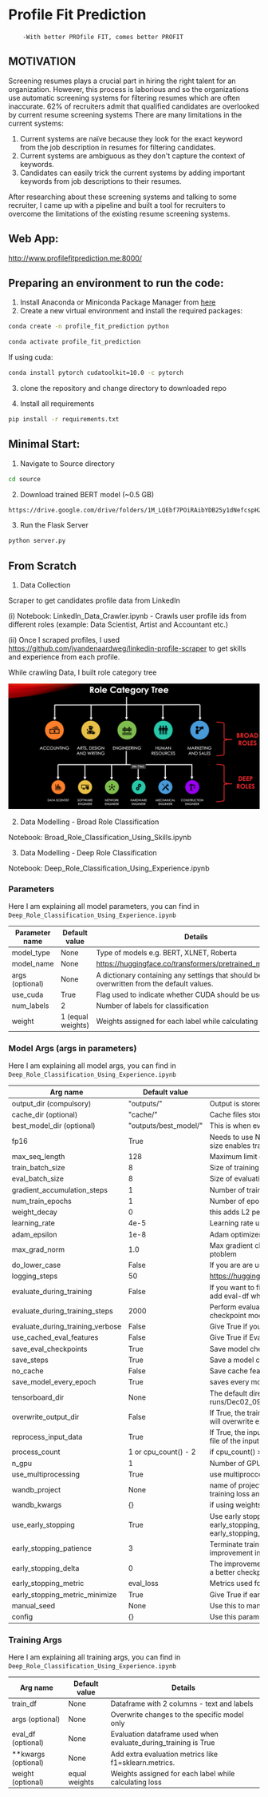 # Profile Fit Prediction 
        -With better PROfile FIT, comes better PROFIT

## MOTIVATION
Screening resumes plays a crucial part in hiring the right talent for an organization. However, this process is laborious and so the organizations use automatic screening systems for filtering resumes which are often inaccurate. 62% of recruiters admit that qualified candidates are overlooked by current resume screening systems
There are many limitations in the current systems:

1. Current systems are naïve because they look for the exact keyword from the job description in resumes for filtering candidates.
2. Current systems are ambiguous as they don't capture the context of keywords.
3. Candidates can easily trick the current systems by adding important keywords from job descriptions to their resumes.

After researching about these screening systems and talking to some recruiter, I came up with a pipeline and built a tool for recruiters to overcome the limitations of the existing resume screening systems.  

## Web App:
http://www.profilefitprediction.me:8000/

## Preparing an environment to run the code:

1. Install Anaconda or Miniconda Package Manager from [here](https://www.anaconda.com/products/individual)
2. Create a new virtual environment and install the required packages:
```bash
conda create -n profile_fit_prediction python
```
```bash
conda activate profile_fit_prediction
```
If using cuda:
```bash
conda install pytorch cudatoolkit=10.0 -c pytorch
```
3. clone the repository and change directory to downloaded repo

4. Install all requirements
```bash
pip install -r requirements.txt 
```

## Minimal Start:

1. Navigate to Source directory 
```bash
cd source
```

2. Download trained BERT model (~0.5 GB) 
```bash
https://drive.google.com/drive/folders/1M_LQEbf7POiRAibYDB25y1dNefcspH2C?usp=sharing
```

3. Run the Flask Server
```bash
python server.py
```

## From Scratch

1. Data Collection

Scraper to get candidates profile data from LinkedIn

(i) Notebook: LinkedIn_Data_Crawler.ipynb - Crawls user profile ids from different roles (example: Data Scientist, Artist and Accountant etc.)

(ii) Once I scraped profiles, I used https://github.com/jvandenaardweg/linkedin-profile-scraper to get skills and experience from each profile.

While crawling Data, I built role category tree

![Role Category Tree](images/Role_Category_Tree.png)

2. Data Modelling - Broad Role Classification

Notebook: Broad_Role_Classification_Using_Skills.ipynb

3. Data Modelling - Deep Role Classification

Notebook: Deep_Role_Classification_Using_Experience.ipynb

### Parameters

Here I am explaining all model parameters, you can find in `Deep_Role_Classification_Using_Experience.ipynb`

| Parameter name              | Default value        | Details                                                      |
| --------------------------- | -------------------- | ------------------------------------------------------------ |
| model_type                  | None                 | Type of models e.g. BERT, XLNET, Roberta                     |
| model_name                  | None                 | https://huggingface.co/transformers/pretrained_models.html   |
| args (optional)             | None                 | A dictionary containing any settings that should be overwritten from the default values. |
| use_cuda                    | True                 | Flag used to indicate whether CUDA should be used.           |
| num_labels                  | 2                    | Number of labels for classification                          | 
| weight                      | 1 (equal weights)    | Weights assigned for each label while calculating loss       |

### Model Args (args in parameters)

Here I am explaining all model args, you can find in `Deep_Role_Classification_Using_Experience.ipynb`

| Arg name                         | Default value        | Details                                                      |
| -------------------------------  | -------------------- | ------------------------------------------------------------ |
| output_dir (compulsory)          | "outputs/"           | Output is stored in this directory.                          |
| cache_dir (optional)             | "cache/"             | Cache files stored in this directory                         |
| best_model_dir (optional)        | "outputs/best_model/"| This is when eval during traing is true - store best model   |
| fp16                             | True                 | Needs to use NVidia Apex library. Helps inn reducing model size enables training with larger mini-batches  |
| max_seq_length                   | 128                  | Maximum limit of sequence (input) for the model              |
| train_batch_size                 | 8                    | Size of training batch                                       |
| eval_batch_size                  | 8                    | Size of evaluation batch                                     |
| gradient_accumulation_steps      | 1                    | Number of training steps before we call optimer.step()       | 
| num_train_epochs                 | 1                    | Number of epochs while training model                        |
| weight_decay                     | 0                    | this adds L2 penalty for regularization                      |
| learning_rate                    | 4e-5                 | Learning rate used while training using adam optimizer       |
| adam_epsilon                     | 1e-8                 | Adam optimizer hyperparameter epsilon value                  |
| max_grad_norm                    | 1.0                  | Max gradient clipping value to avoid exploding gradient ptoblem      |
| do_lower_case                    | False                | If you are are using unncased model - set it to True           |
| logging_steps                    | 50                   | https://huggingface.co/transformers/pretrained_models.html   |
| evaluate_during_training         | False                | If you want to find ideal hyperparameters - give True and add eval-df while training  |
| evaluate_during_training_steps   | 2000                 | Perform evaluation at every specified number of steps. A checkpoint model and the evaluation results will be saved.           |
| evaluate_during_training_verbose | False                | Give True if you eant to print more information              | 
| use_cached_eval_features         | False                | Give True if Evaluation during training need to use cache    |
| save_eval_checkpoints            | True                 | Save model checkpoints for evaluation performed              |
| save_steps                       | True                 | Save a model checkpoint at every specified number of steps   |
| no_cache                         | False                | Save cache features to disk                                  |
| save_model_every_epoch           | True                 | saves every model at the end of epoch if True                |
| tensorboard_dir                  | None                 | The default directory of tensorboard files is runs/Dec02_09-32-58_36d9e58955b0/              |
| overwrite_output_dir             | False                | If True, the trained model will be saved to the ouput_dir and will overwrite existing saved models in the same directory.   |
| reprocess_input_data             | True                 | If True, the input data will be reprocessed even if a cached file of the input data exists in the cache_dir.a                                |
| process_count                    | 1 or cpu_count() - 2 | if cpu_count() > 1 then process_count = cpu_count() - 2      |
| n_gpu                            | 1                    | Number of GPUs used for building the model                   | 
| use_multiprocessing              | True                 | use multiproccessing while converting data to features       | 
| wandb_project                    | None                 | name of project defined in weights and biases for visualizing training loss and evaluation loss              |
| wandb_kwargs                     | {}                   | if using weights and biases library, pass arguments          |
| use_early_stopping               | True                 | Use early stopping to stop training when early_stopping_metric doesn't improve (based on early_stopping_patience, and early_stopping_delta)|
| early_stopping_patience          | 3                    | Terminate training after this many evaluations without an improvement in eval_loss greater then early_stopping_delta      | 
| early_stopping_delta             | 0                    | The improvement over best_eval_loss necessary to count as a better checkpoint.    |
| early_stopping_metric            | eval_loss            | Metrics used for early stopping                              |
| early_stopping_metric_minimize   | True                 | Give True if early_stopping_metric need to be maximum        |
| manual_seed                      | None                 | Use this to manually set seed to reproduce results           |
| config                           | {}                   | Use this parameter to change the configuration options       |


### Training Args

Here I am explaining all training args, you can find in `Deep_Role_Classification_Using_Experience.ipynb`

| Arg name                    | Default value        | Details                                                      |
| --------------------------- | -------------------- | ------------------------------------------------------------ |
| train_df                    | None                 | Dataframe with 2 columns - text and labels                   |
| args (optional)             | None                 | Overwrite changes to the specific model only                 |
| eval_df (optional)          | None                 | Evaluation dataframe used when evaluate_during_training is True         |
| **kwargs (optional)         | None                 | Add extra evaluation metrics like f1=sklearn.metrics.        | 
| weight (optional)           | equal weights        | Weights assigned for each label while calculating loss       |
 

